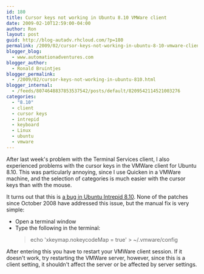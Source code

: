 ```yaml
---
id: 180
title: Cursor keys not working in Ubuntu 8.10 VMWare client
date: 2009-02-10T12:59:00-04:00
author: Ron
layout: post
guid: http://blog-autadv.rhcloud.com/?p=180
permalink: /2009/02/cursor-keys-not-working-in-ubuntu-8-10-vmware-client.html
blogger_blog:
  - www.automationadventures.com
blogger_author:
  - Ronald Bruintjes
blogger_permalink:
  - /2009/02/cursor-keys-not-working-in-ubuntu-810.html
blogger_internal:
  - /feeds/8074648837853537542/posts/default/8209542114521003276
categories:
  - "8.10"
  - client
  - cursor keys
  - intrepid
  - keyboard
  - Linux
  - ubuntu
  - vmware
---
```

After last week's problem with the Terminal Services client, I also experienced problems with the cursor keys in the VMWare client for Ubuntu 8.10. This was particularly annoying, since I use Quicken in a VMWare machine, and the selection of categories is much easier with the cursor keys than with the mouse.

It turns out that this is <a href="https://bugs.launchpad.net/ubuntu/+bug/289098" target="_blank">a bug in Ubuntu Intrepid 8.10</a>. None of the patches since October 2008 have addressed this issue, but the manual fix is very simple:

  * Open a terminal window
  * Type the following in the terminal:  
    > echo 'xkeymap.nokeycodeMap = true' > ~/.vmware/config 

After entering this you have to restart your VMWare client session. If it doesn't work, try restarting the VMWare server, however, since this is a client setting, it shouldn't affect the server or be affected by server settings.